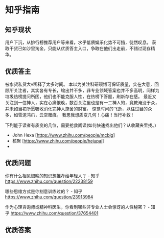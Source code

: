 # 知乎指南

## 知乎现状
用户下沉，从排行榜推荐用户等来看，水乎低质娱乐化势不可挡，徒然叹息。
获取干货已如沙里淘金，只能从优质答主入口，争取在他们出走前，不错过现存精华。

## 优质答主
被水货私货大v稀释了太多时间。
本以为关注科研硕博可保证质量，实在大意，回顾所关注者，其实各有专长，输出并不多，非专业领域答案也并不多高明，同样为垃圾热榜提问所困，他们也不能克服人性，在热榜下答题，刷新存在感。
最近又关注到一位神人，实在心痛恨晚，数百关注里也是有一二神人的，竟教淹没于众，并未如当初所愿吸收消化完神人施舍的财富。
惊觉时间的飞逝，以往过目的众多，如雪泥鸿爪，云空雁痕。
我思我想质变几何！心痛！当行补救！

下列能于读者有质变的几位，需要抢救阅读(如何快速找出他们？从收藏夹里找。)
- John Hexa [https://www.zhihu.com/people/mcbig]
- 核聚 [https://www.zhihu.com/people/hejupai]
- 
## 优质问题

你有什么相见恨晚的知识想推荐给年轻人？ - 知乎
https://www.zhihu.com/question/22238159

哪些思维方式是你刻意训练过的？ - 知乎
https://www.zhihu.com/question/23913984

作为心理咨询师或精神科医生，你看到哪些非专业人士会惊讶的人性秘密？ - 知乎
https://www.zhihu.com/question/37654401

## 优质答案

